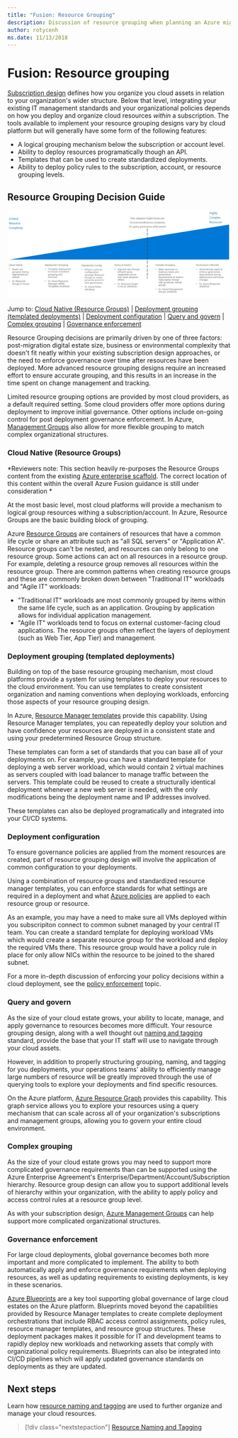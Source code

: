 ```yaml
---
title: "Fusion: Resource Grouping" 
description: Discussion of resource grouping when planning an Azure migrations
author: rotycenh
ms.date: 11/13/2018
---
```


# Fusion: Resource grouping

[Subscription design](../subscriptions/overview.md) defines how you organize you cloud assets in relation to your organization's wider structure. Below that level,  integrating your existing IT management standards and your organizational policies depends on how you deploy and organize cloud resources *within* a subscription. The tools available to implement your resource grouping designs vary by cloud platform but will generally have some form of the following features:

- A logical grouping mechanism below the subscription or account level.
- Ability to deploy resources programatically though an API.
- Templates that can be used to create standardized deployments.
- Ability to deploy policy rules to the subscription, account, or resource grouping levels.

## Resource Grouping Decision Guide

![Plotting resource grouping options from least to most complex, aligned with jump links below](../../_images/discovery-guides/discovery-guide-resource-grouping.png)

Jump to: [Cloud Native (Resource Groups)](#cloud-native-resource-groups) | [Deployment grouping (templated deployments)](#deployment-grouping-templated-deployments) | [Deployment configuration](#deployment-configuration) | [Query and govern](#query-and-govern) | [Complex grouping](#complex-grouping) | [Governance enforcement](#governance-enforcement)

Resource Grouping decisions are primarily driven by one of three factors: post-migration digital estate size, business or environmental  complexity that doesn't fit neatly within your existing subscription design approaches, or the need to enforce governance over time after resources have been deployed. More advanced resource grouping designs require an increased effort to ensure accurate grouping, and this results in an increase in the time spent on change management and tracking.

Limited resource grouping options are provided by most cloud providers, as a default required setting. Some cloud providers offer more options during deployment to improve initial governance. Other options include on-going control for post deployment governance enforcement. In Azure, [Management Groups](https://docs.microsoft.com/en-us/azure/governance/management-groups/) also allow for more flexible grouping to match complex organizational structures.

### Cloud Native (Resource Groups)

*Reviewers note: This section heavily re-purposes the Resource Groups content from the existing [Azure enterprise scaffold](../../appendix/azure-scaffold.md). The correct location of this content within the overall Azure Fusion guidance is still under consideration *

At the most basic level, most cloud platforms will provide a mechanism to logical group resources withing a subscription/account. In Azure, Resource Groups are the basic building block of grouping.

Azure [Resource Groups](https://docs.microsoft.com/en-us/azure/azure-resource-manager/resource-group-overview#resource-groups) are containers of resources that have a common life cycle or share an attribute such as "all SQL servers" or "Application A". Resource groups can't be nested, and resources can only belong to one resource group. Some actions can act on all resources in a resource group. For example, deleting a resource group removes all resources within the resource group. There are common patterns when creating resource groups and these are commonly broken down between "Traditional IT" workloads and "Agile IT" workloads:

* "Traditional IT" workloads are most commonly grouped by items within the same life cycle, such as an application. Grouping by application allows for individual application management.
* "Agile IT" workloads tend to focus on external customer-facing cloud applications. The resource groups often reflect the layers of deployment (such as Web Tier, App Tier) and management.

### Deployment grouping (templated deployments)

Building on top of the base resource grouping mechanism, most cloud platforms provide a system for using templates to deploy your resources to the cloud environment. You can use templates to create consistent organization and naming conventions when deploying workloads, enforcing those aspects of your resource grouping design.

In Azure, [Resource Manager templates](https://docs.microsoft.com/en-us/azure/azure-resource-manager/resource-group-overview#template-deployment) provide this capability. Using Resource Manager templates, you can repeatedly deploy your solution and have confidence your resources are deployed in a consistent state and using your predetermined Resource Group structure. 

These templates can form a set of standards that you can base all of your deployments on. For example, you can have a standard template for deploying a web server workload, which would contain 2 virtual machines as servers coupled with load balancer to manage traffic between the servers. This template could be reused to create a structurally identical deployment whenever a new web server is needed, with the only modifications being the deployment name and IP addresses involved.

These templates can also be deployed programatically and integrated into your CI/CD systems.

### Deployment configuration

To ensure governance policies are applied from the moment resources are created, part of resource grouping design will involve the application of common configuration to your deployments. 

Using a combination of resource groups and standardized resource manager templates, you can enforce standards for what settings are required in a deployment and what [Azure policies](https://docs.microsoft.com/en-us/azure/governance/policy/overview) are applied to each resource group or resource.  

As an example, you may have a need to make sure all VMs deployed within you subscripiton connect to common subnet managed by your central IT team. You can create a standard template for deploying workload VMs which would create a separate resource group for the workload and deploy the required VMs there. This resource group would have a policy rule in place for only allow NICs within the resource to be joined to the shared subnet.

For a more in-depth discussion of enforcing your policy decisions within a cloud deployment, see the [policy enforcement](../policy-enforcement/overview.md) topic. 

### Query and govern

As the size of your cloud estate grows, your ability to locate, manage, and apply governance to resources becomes more difficult. Your resource grouping design, along with a well thought out [naming and tagging](../resource-tagging/overview.md) standard, provide the base that your IT staff will use to navigate through your cloud assets. 

However, in addition to properly structuring grouping, naming, and tagging for you deployments, your operations teams' ability to efficiently manage large numbers of resource will be greatly improved through the use of querying tools to explore your deployments and find specific resources. 

On the Azure platform, [Azure Resource Graph](https://docs.microsoft.com/en-us/azure/governance/resource-graph/overview) provides this capability. This graph service allows you to explore your resources using a query mechanism that can scale across all of your organization's subscriptions and management groups, allowing you to govern your entire cloud environment. 

### Complex grouping

As the size of your cloud estate grows you may need to support more complicated governance requirements than can be supported using the Azure Enterprise Agreement's Enterprise/Department/Account/Subscription hierarchy. Resource group design can allow you to support additional levels of hierarchy within your organization, with the ability to apply policy and access control rules at a resource group level.

As with your subscription design, [Azure Management Groups](../subscriptions/overview.md#management-groups) can help support more complicated organizational structures.

### Governance enforcement

For large cloud deployments, global governance becomes both more important and more complicated to implement. The ability to both automatically apply and enforce governance requirements when deploying resources, as well as updating requirements to existing deployments, is key in these scenarios. 

[Azure Blueprints](https://docs.microsoft.com/en-us/azure/governance/blueprints/overview) are a key tool supporting global governance of large cloud estates on the Azure platform. Blueprints moved beyond the capabilities provided by Resource Manager templates to create complete deployment orchestrations that include RBAC access control assignments, policy rules, resource manager templates, and resource group structures. These deployment packages makes it possible for IT and development teams to rapidly deploy new workloads and networking assets that comply with  organizational policy requirements. Blueprints can also be integrated into CI/CD pipelines which will apply updated governance standards on deployments as they are updated.

## Next steps

Learn how [resource naming and tagging](../resource-tagging/overview.md) are used to further organize and manage your cloud resources.

> [!div class="nextstepaction"]
> [Resource Naming and Tagging](../resource-tagging/overview.md)

